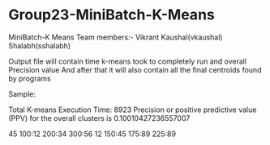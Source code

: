 # Group23-MiniBatch-K-Means
MiniBatch-K Means
Team members:- Vikrant Kaushal(vkaushal) Shalabh(sshalabh)

Output file will contain time k-means took to completely run and overall Precision value
And after that it will also contain all the final centroids found by programs

Sample:

Total K-means Execution Time: 8923 
Precision or positive predictive value (PPV) for the overall clusters is 0.10010427236557007

45    100:12  200:34  300:56
12    150:45  175:89  225:89
